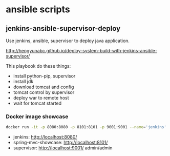 # ansible scripts

## jenkins-ansible-supervisor-deploy
Use jenkins, ansible, supervisor to deploy java application.

http://hengyunabc.github.io/deploy-system-build-with-jenkins-ansible-supervisor/

This playbook do these things:
- install python-pip, supervisor
- install jdk
- download tomcat and config
- tomcat control by supervisor
- deploy war to remote host
- wait for tomcat started

### Docker image showcase

```bash
docker run -it -p 8080:8080 -p 8101:8101 -p 9001:9001 --name='jenkins' hengyunabc/jenkins-ansible-supervisor
```

- jenkins: 
  [http://localhost:8080/](http://localhost:8080/)
- spring-mvc-showcase: 
  [http://localhost:8101/](http://localhost:8101/)
- supervisor: 
  [http://localhost:9001/](http://localhost:9001/)     admin/admin
